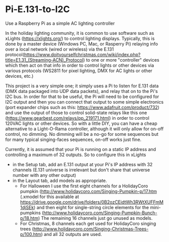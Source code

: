 # Pi-E.131-to-I2C
Use a Raspberry Pi as a simple AC lighting controller

In the holiday lighting community, it is common to use software such as xLights (https://xlights.org/) to control lighting displays. Typically, this is done by a master device (Windows PC, Mac, or Rasperry Pi) relaying info over a local network (wired or wireless) via the E.131 protocol(https://www.doityourselfchristmas.com/wiki/index.php?title=E1.31_(Streaming-ACN)_Protocol) to one or more "controller" devices which then act on that info in order to control lights or other devices via various protocols (WS2811 for pixel lighting, DMX for AC lights or other devices, etc.)

This project is a very simple one; it simply uses a Pi to listen for E.131 data (DMX data packaged into UDP data packets), and relay that on to the Pi's I2C bus. In order for that to be useful, the Pi will need to be configured for I2C output and then you can connect that output to some simple electronics (port expander chips such as this: https://www.adafruit.com/product/732) and use the output of those to control solid-state relays like this one (https://www.gearbest.com/relays/pp_219171.html) in order to control 120VAC lights or other devices. So with a little DIY, you can have a cheap alternative to a Light-O-Rama controller, although it will only allow for on-off control, no dimming. No dimming will be a no-go for some sequences but for many typical singing-faces sequences, on-off works just fine.

Currently, it is assumed that your Pi is running on a static IP address and controlling a maximum of 32 outputs. So to configure this in xLights
* in the Setup tab, add an E.131 output at your Pi's IP address with 32 channels (E.131 universe is irrelevant but don't share that universe number with any other output)
* in the Layout tab, add models as appropriate.
  * For Halloween I use the first eight channels for a HolidayCoro pumpkin (http://www.holidaycoro.com/Singing-Pumpkin-p/17.htm (.xmodel for this available at https://drive.google.com/drive/folders/0B2ozCEidtWh3RWtXUFFmM1djSEk) and then eight for single-string circle elements for the mini-pumpkins (http://www.holidaycoro.com/Singing-Pumpkin-Bunch-p/18.htm) The remaining 16 channels just go unused as models.
  * For Christmas, 8 channels each get used for HolidayCoro singing trees (http://www.holidaycoro.com/Singing-Christmas-Trees-p/100.htm) and all 32 outputs are used.

